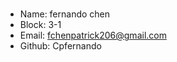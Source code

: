 # 

- Name: fernando chen
- Block: 3-1
- Email: fchenpatrick206@gmail.com
- Github: Cpfernando




#